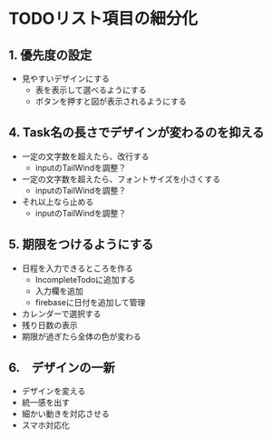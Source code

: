 # TODOリスト項目の細分化

## 1. 優先度の設定

- 見やすいデザインにする
    - 表を表示して選べるようにする
    - ボタンを押すと図が表示されるようにする

## 4. Task名の長さでデザインが変わるのを抑える

- 一定の文字数を超えたら、改行する
    - inputのTailWindを調整？
- 一定の文字数を超えたら、フォントサイズを小さくする
    - inputのTailWindを調整？
- それ以上なら止める
    - inputのTailWindを調整？

## 5. 期限をつけるようにする

- 日程を入力できるところを作る
    - IncompleteTodoに追加する
    - 入力欄を追加
    - firebaseに日付を追加して管理
- カレンダーで選択する
- 残り日数の表示
- 期限が過ぎたら全体の色が変わる

## 6.　デザインの一新

- デザインを変える
- 統一感を出す
- 細かい動きを対応させる
- スマホ対応化
